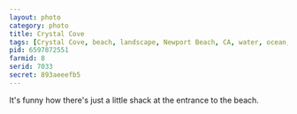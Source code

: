```yaml
---
layout: photo
category: photo
title: Crystal Cove
tags: [Crystal Cove, beach, landscape, Newport Beach, CA, water, ocean, sand, U.S.A., cycomachead, Michael Ball, Canon, 7D]
pid: 6597872551
farmid: 8
serid: 7033
secret: 893aeeefb5
---
```



It's funny how there's just a little shack at the entrance to the beach.
